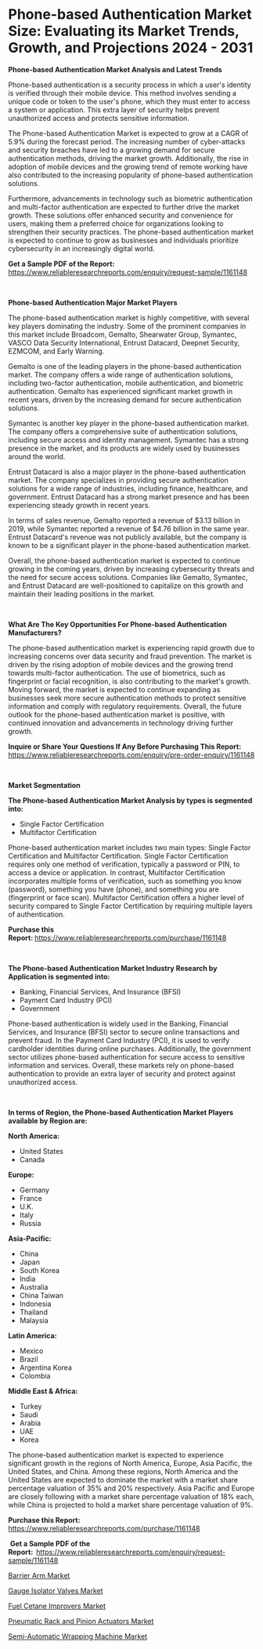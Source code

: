 <p><h1>Phone-based Authentication Market Size: Evaluating its Market Trends, Growth, and Projections 2024 - 2031</h1></p><p><strong>Phone-based Authentication Market Analysis and Latest Trends</strong></p>
<p><p>Phone-based authentication is a security process in which a user's identity is verified through their mobile device. This method involves sending a unique code or token to the user's phone, which they must enter to access a system or application. This extra layer of security helps prevent unauthorized access and protects sensitive information.</p><p>The Phone-based Authentication Market is expected to grow at a CAGR of 5.9% during the forecast period. The increasing number of cyber-attacks and security breaches have led to a growing demand for secure authentication methods, driving the market growth. Additionally, the rise in adoption of mobile devices and the growing trend of remote working have also contributed to the increasing popularity of phone-based authentication solutions.</p><p>Furthermore, advancements in technology such as biometric authentication and multi-factor authentication are expected to further drive the market growth. These solutions offer enhanced security and convenience for users, making them a preferred choice for organizations looking to strengthen their security practices. The phone-based authentication market is expected to continue to grow as businesses and individuals prioritize cybersecurity in an increasingly digital world.</p></p>
<p><strong>Get a Sample PDF of the Report:&nbsp;</strong> <a href="https://www.reliableresearchreports.com/enquiry/request-sample/1161148">https://www.reliableresearchreports.com/enquiry/request-sample/1161148</a></p>
<p>&nbsp;</p>
<p><strong>Phone-based Authentication Major Market Players</strong></p>
<p><p>The phone-based authentication market is highly competitive, with several key players dominating the industry. Some of the prominent companies in this market include Broadcom, Gemalto, Shearwater Group, Symantec, VASCO Data Security International, Entrust Datacard, Deepnet Security, EZMCOM, and Early Warning.</p><p>Gemalto is one of the leading players in the phone-based authentication market. The company offers a wide range of authentication solutions, including two-factor authentication, mobile authentication, and biometric authentication. Gemalto has experienced significant market growth in recent years, driven by the increasing demand for secure authentication solutions.</p><p>Symantec is another key player in the phone-based authentication market. The company offers a comprehensive suite of authentication solutions, including secure access and identity management. Symantec has a strong presence in the market, and its products are widely used by businesses around the world.</p><p>Entrust Datacard is also a major player in the phone-based authentication market. The company specializes in providing secure authentication solutions for a wide range of industries, including finance, healthcare, and government. Entrust Datacard has a strong market presence and has been experiencing steady growth in recent years.</p><p>In terms of sales revenue, Gemalto reported a revenue of $3.13 billion in 2019, while Symantec reported a revenue of $4.76 billion in the same year. Entrust Datacard's revenue was not publicly available, but the company is known to be a significant player in the phone-based authentication market.</p><p>Overall, the phone-based authentication market is expected to continue growing in the coming years, driven by increasing cybersecurity threats and the need for secure access solutions. Companies like Gemalto, Symantec, and Entrust Datacard are well-positioned to capitalize on this growth and maintain their leading positions in the market.</p></p>
<p>&nbsp;</p>
<p><strong>What Are The Key Opportunities For Phone-based Authentication Manufacturers?</strong></p>
<p><p>The phone-based authentication market is experiencing rapid growth due to increasing concerns over data security and fraud prevention. The market is driven by the rising adoption of mobile devices and the growing trend towards multi-factor authentication. The use of biometrics, such as fingerprint or facial recognition, is also contributing to the market's growth. Moving forward, the market is expected to continue expanding as businesses seek more secure authentication methods to protect sensitive information and comply with regulatory requirements. Overall, the future outlook for the phone-based authentication market is positive, with continued innovation and advancements in technology driving further growth.</p></p>
<p><strong>Inquire or Share Your Questions If Any Before Purchasing This Report:</strong> <a href="https://www.reliableresearchreports.com/enquiry/pre-order-enquiry/1161148">https://www.reliableresearchreports.com/enquiry/pre-order-enquiry/1161148</a></p>
<p>&nbsp;</p>
<p><strong>Market Segmentation</strong></p>
<p><strong>The Phone-based Authentication Market Analysis by types is segmented into:</strong></p>
<p><ul><li>Single Factor Certification</li><li>Multifactor Certification</li></ul></p>
<p><p>Phone-based authentication market includes two main types: Single Factor Certification and Multifactor Certification. Single Factor Certification requires only one method of verification, typically a password or PIN, to access a device or application. In contrast, Multifactor Certification incorporates multiple forms of verification, such as something you know (password), something you have (phone), and something you are (fingerprint or face scan). Multifactor Certification offers a higher level of security compared to Single Factor Certification by requiring multiple layers of authentication.</p></p>
<p><strong>Purchase this Report:&nbsp;</strong><a href="https://www.reliableresearchreports.com/purchase/1161148">https://www.reliableresearchreports.com/purchase/1161148</a></p>
<p>&nbsp;</p>
<p><strong>The Phone-based Authentication Market Industry Research by Application is segmented into:</strong></p>
<p><ul><li>Banking, Financial Services, And Insurance (BFSI)</li><li>Payment Card Industry (PCI)</li><li>Government</li></ul></p>
<p><p>Phone-based authentication is widely used in the Banking, Financial Services, and Insurance (BFSI) sector to secure online transactions and prevent fraud. In the Payment Card Industry (PCI), it is used to verify cardholder identities during online purchases. Additionally, the government sector utilizes phone-based authentication for secure access to sensitive information and services. Overall, these markets rely on phone-based authentication to provide an extra layer of security and protect against unauthorized access.</p></p>
<p>&nbsp;</p>
<p><strong>In terms of Region, the Phone-based Authentication Market Players available by Region are:</strong></p>
<p>
    <p> <strong> North America: </strong>
        <ul>
            <li>United States</li>
            <li>Canada</li>
        </ul>
        </p> 
    <p> <strong> Europe: </strong>
        <ul>
            <li>Germany</li>
            <li>France</li>
            <li>U.K.</li>
            <li>Italy</li>
            <li>Russia</li>
        </ul>
        </p> 
    <p> <strong> Asia-Pacific: </strong>
        <ul>
            <li>China</li>
            <li>Japan</li>
            <li>South Korea</li>
            <li>India</li>
            <li>Australia</li>
            <li>China Taiwan</li>
            <li>Indonesia</li>
            <li>Thailand</li>
            <li>Malaysia</li>
        </ul>
        </p> 
    <p> <strong> Latin America: </strong>
        <ul>
            <li>Mexico</li>
            <li>Brazil</li>
            <li>Argentina Korea</li>
            <li>Colombia</li>
        </ul>
        </p> 
    <p> <strong> Middle East & Africa: </strong>
        <ul>
            <li>Turkey</li>
            <li>Saudi</li>
            <li>Arabia</li>
            <li>UAE</li>
            <li>Korea</li>
        </ul>
    </p>
    </p>
<p><p>The phone-based authentication market is expected to experience significant growth in the regions of North America, Europe, Asia Pacific, the United States, and China. Among these regions, North America and the United States are expected to dominate the market with a market share percentage valuation of 35% and 20% respectively. Asia Pacific and Europe are closely following with a market share percentage valuation of 18% each, while China is projected to hold a market share percentage valuation of 9%.</p></p>
<p><strong>Purchase this Report: </strong><a href="https://www.reliableresearchreports.com/purchase/1161148">https://www.reliableresearchreports.com/purchase/1161148</a></p>
<p>&nbsp;<strong>Get a Sample PDF of the Report:&nbsp;&nbsp;</strong><a href="https://www.reliableresearchreports.com/enquiry/request-sample/1161148">https://www.reliableresearchreports.com/enquiry/request-sample/1161148</a></p>
<p><strong></strong></p>
<p><p><a href="https://medium.com/p/9a2a7394c8e2/edit">Barrier Arm Market</a></p><p><a href="https://medium.com/p/9a13c6ea1b74/edit">Gauge Isolator Valves Market</a></p><p><a href="https://github.com/juniordelafrance/Market-Research-Report-List-1/blob/main/fuel-cetane-improvers-market.md">Fuel Cetane Improvers Market</a></p><p><a href="https://medium.com/p/ae208dce90eb/edit">Pneumatic Rack and Pinion Actuators Market</a></p><p><a href="https://github.com/jaidynmorantestelletmjzya/Market-Research-Report-List-1/blob/main/semi-automatic-wrapping-machine-market.md">Semi-Automatic Wrapping Machine Market</a></p></p>
